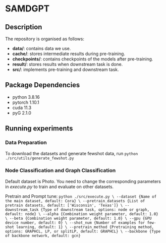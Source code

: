 # SAMDGPT
## Description

The repository is organised as follows:

- **data/**: contains data we use.
- **cache/**: stores intermediate results during pre-training.
- **checkpoints/**: contains checkpoints of the models after pre-training.
- **result/**: stores results when downstream task is done.
- **src/**: implements pre-training and downstream task.

## Package Dependencies

- python 3.8.16
- pytorch 1.10.1
- cuda 11.3
- pyG 2.1.0

## Running experiments
### Data Preparation
To download the datasets and generate fewshot data, run `python ./src/utils/generate_fewshot.py`
### Node Classification and Graph Classification
Default dataset is Photo. You need to change the corresponding parameters in *execute.py* to train and evaluate on other datasets.

Pretrain and Prompt tune:
`python ./src/execute.py \
  --dataset {Name of the main dataset, default: Cora} \
  --pretrain_datasets {List of pretrain datasets, default: ['Wisconsin', 'Texas']} \
  --downstream_task {Type of downstream task, options: node or graph, default: node} \
  --alpha {Combination weight parameter, default: 1.0} \
  --beta {Combination weight parameter, default: 1.0} \
  --gpu {GPU device number, default: 0} \
  --shot_num {Number of examples for few-shot learning, default: 1} \
  --pretrain_method {Pretraining method, options: GRAPHCL, LP, or splitLP, default: GRAPHCL} \
  --backbone {Type of backbone network, default: gcn}
`

